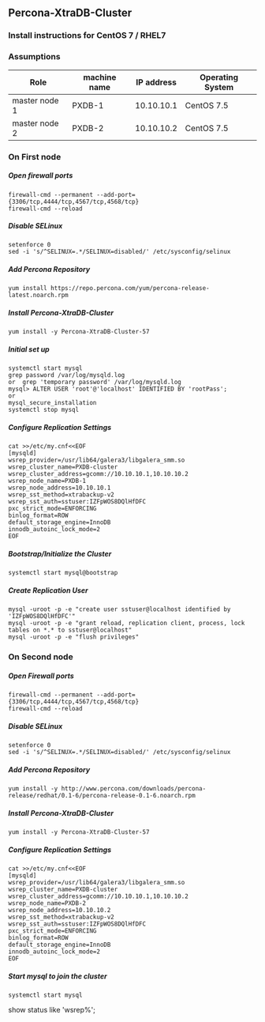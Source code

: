 ## Percona-XtraDB-Cluster
### Install instructions for CentOS 7 / RHEL7

### Assumptions
|Role|machine name|IP address|Operating System|
|-|-|-|-|
|master node 1|PXDB-1|10.10.10.1|CentOS 7.5|
|master node 2|PXDB-2|10.10.10.2|CentOS 7.5|

### On First node
##### Open firewall ports
```
firewall-cmd --permanent --add-port={3306/tcp,4444/tcp,4567/tcp,4568/tcp}
firewall-cmd --reload
```
##### Disable SELinux
```
setenforce 0
sed -i 's/^SELINUX=.*/SELINUX=disabled/' /etc/sysconfig/selinux
```
##### Add Percona Repository
```
yum install https://repo.percona.com/yum/percona-release-latest.noarch.rpm
```
##### Install Percona-XtraDB-Cluster
```
yum install -y Percona-XtraDB-Cluster-57
```
##### Initial set up
```
systemctl start mysql
grep password /var/log/mysqld.log   
or  grep 'temporary password' /var/log/mysqld.log
mysql> ALTER USER 'root'@'localhost' IDENTIFIED BY 'rootPass';
or
mysql_secure_installation
systemctl stop mysql
```
##### Configure Replication Settings
```
cat >>/etc/my.cnf<<EOF
[mysqld]
wsrep_provider=/usr/lib64/galera3/libgalera_smm.so
wsrep_cluster_name=PXDB-cluster
wsrep_cluster_address=gcomm://10.10.10.1,10.10.10.2
wsrep_node_name=PXDB-1
wsrep_node_address=10.10.10.1
wsrep_sst_method=xtrabackup-v2
wsrep_sst_auth=sstuser:IZFpWOS8DQlHfDFC
pxc_strict_mode=ENFORCING
binlog_format=ROW
default_storage_engine=InnoDB
innodb_autoinc_lock_mode=2
EOF
```
##### Bootstrap/Initialize the Cluster
```
systemctl start mysql@bootstrap
```
##### Create Replication User
```
mysql -uroot -p -e "create user sstuser@localhost identified by 'IZFpWOS8DQlHfDFC'"
mysql -uroot -p -e "grant reload, replication client, process, lock tables on *.* to sstuser@localhost"
mysql -uroot -p -e "flush privileges"
```

### On Second node
##### Open Firewall ports
```
firewall-cmd --permanent --add-port={3306/tcp,4444/tcp,4567/tcp,4568/tcp}
firewall-cmd --reload
```
##### Disable SELinux
```
setenforce 0
sed -i 's/^SELINUX=.*/SELINUX=disabled/' /etc/sysconfig/selinux
```
##### Add Percona Repository
```
yum install -y http://www.percona.com/downloads/percona-release/redhat/0.1-6/percona-release-0.1-6.noarch.rpm
```
##### Install Percona-XtraDB-Cluster
```
yum install -y Percona-XtraDB-Cluster-57
```
##### Configure Replication Settings
```
cat >>/etc/my.cnf<<EOF
[mysqld]
wsrep_provider=/usr/lib64/galera3/libgalera_smm.so
wsrep_cluster_name=PXDB-cluster
wsrep_cluster_address=gcomm://10.10.10.1,10.10.10.2
wsrep_node_name=PXDB-2
wsrep_node_address=10.10.10.2
wsrep_sst_method=xtrabackup-v2
wsrep_sst_auth=sstuser:IZFpWOS8DQlHfDFC
pxc_strict_mode=ENFORCING
binlog_format=ROW
default_storage_engine=InnoDB
innodb_autoinc_lock_mode=2
EOF
```
##### Start mysql to join the cluster
```
systemctl start mysql
```
show status like 'wsrep%';

